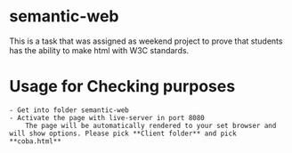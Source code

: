 # semantic-web

This is a task that was assigned as weekend project to prove that students has the ability to make html with W3C standards.

# Usage for Checking purposes
    - Get into folder semantic-web
    - Activate the page with live-server in port 8080
        The page will be automatically rendered to your set browser and will show options. Please pick **Client folder** and pick **coba.html**